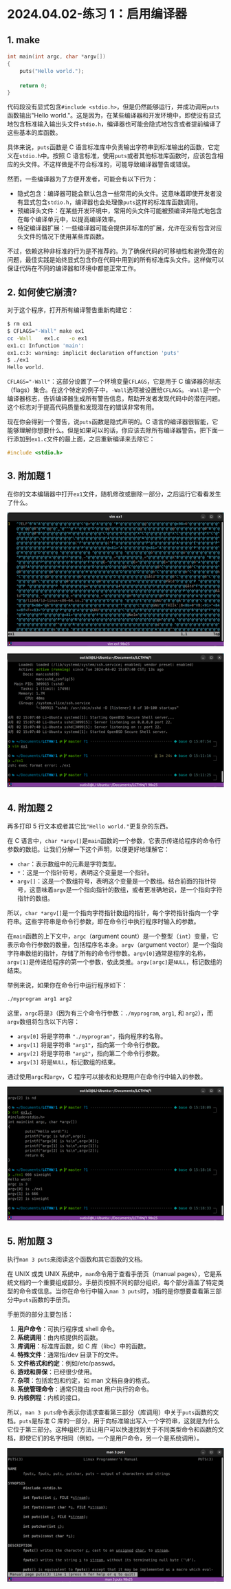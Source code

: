 # 2024.04.02-练习 1：启用编译器

## 1. make

```cpp
int main(int argc, char *argv[])
{
    puts("Hello world.");

    return 0;
}
```

代码段没有显式包含`#include <stdio.h>`，但是仍然能够运行，并成功调用`puts`函数输出"Hello world."。这是因为，在某些编译器和开发环境中，即使没有显式地包含标准输入输出头文件`stdio.h`，编译器也可能会隐式地包含或者提前编译了这些基本的库函数。

具体来说，`puts`函数是 C 语言标准库中负责输出字符串到标准输出的函数，它定义在`stdio.h`中。按照 C 语言标准，使用`puts`或者其他标准库函数时，应该包含相应的头文件。不这样做是不符合标准的，可能导致编译器警告或错误。

然而，一些编译器为了方便开发者，可能会有以下行为：

- 隐式包含：编译器可能会默认包含一些常用的头文件。这意味着即使开发者没有显式包含`stdio.h`，编译器也会处理像`puts`这样的标准库函数调用。
- 预编译头文件：在某些开发环境中，常用的头文件可能被预编译并隐式地包含在每个编译单元中，以提高编译效率。
- 特定编译器扩展：一些编译器可能会提供非标准的扩展，允许在没有包含对应头文件的情况下使用某些库函数。

不过，依赖这种非标准的行为是不推荐的。为了确保代码的可移植性和避免潜在的问题，最佳实践是始终显式包含你在代码中用到的所有标准库头文件。这样做可以保证代码在不同的编译器和环境中都能正常工作。

## 2. 如何使它崩溃?

对于这个程序，打开所有编译警告重新构建它：

```bash
$ rm ex1
$ CFLAGS="-Wall" make ex1
cc -Wall    ex1.c   -o ex1
ex1.c: Infunction 'main':
ex1.c:3: warning: implicit declaration offunction 'puts'
$ ./ex1
Hello world.
```

`CFLAGS="-Wall"`：这部分设置了一个环境变量`CFLAGS`，它是用于 C 编译器的标志（flags）集合。在这个特定的例子中，`-Wall`选项被设置给`CFLAGS`。`-Wall`是一个编译器标志，告诉编译器生成所有警告信息，帮助开发者发现代码中的潜在问题。这个标志对于提高代码质量和发现潜在的错误非常有用。

现在你会得到一个警告，说`puts`函数是隐式声明的。C 语言的编译器很智能，它能够理解你想要什么。但是如果可以的话，你应该去除所有编译器警告。把下面一行添加到`ex1.c`文件的最上面，之后重新编译来去除它：

```c
#include <stdio.h>
```

## 3. 附加题 1

在你的文本编辑器中打开`ex1`文件，随机修改或删除一部分，之后运行它看看发生了什么。

![Untitled](./10.png)

![Untitled](./11.png)

## 4. 附加题 2

再多打印 5 行文本或者其它比`"Hello world."`更复杂的东西。

在 C 语言中，`char *argv[]`是`main`函数的一个参数，它表示传递给程序的命令行参数的数组。让我们分解一下这个声明，以便更好地理解它：

- `char`：表示数组中的元素是字符类型。
- `*`：这是一个指针符号，表明这个变量是一个指针。
- `argv[]`：这是一个数组符号，表明这个变量是一个数组。结合前面的指针符号，这意味着`argv`是一个指向指针的数组，或者更准确地说，是一个指向字符指针的数组。

所以，`char *argv[]`是一个指向字符指针数组的指针，每个字符指针指向一个字符串。这些字符串是命令行参数，即在命令行中执行程序时输入的参数。

在`main`函数的上下文中，`argc`（argument count）是一个整型（`int`）变量，它表示命令行参数的数量，包括程序名本身。`argv`（argument vector）是一个指向字符串数组的指针，存储了所有的命令行参数。`argv[0]`通常是程序的名称，`argv[1]`是传递给程序的第一个参数，依此类推。`argv[argc]`是`NULL`，标记数组的结束。

举例来说，如果你在命令行中运行程序如下：

```bash
./myprogram arg1 arg2
```

这里，`argc`将是`3`（因为有三个命令行参数：`./myprogram`, `arg1`, 和 `arg2`），而`argv`数组将包含以下内容：

- `argv[0]` 将是字符串 `"./myprogram"`，指向程序的名称。
- `argv[1]` 将是字符串 `"arg1"`，指向第一个命令行参数。
- `argv[2]` 将是字符串 `"arg2"`，指向第二个命令行参数。
- `argv[3]` 将是`NULL`，标记数组的结束。

通过使用`argc`和`argv`，C 程序可以接收和处理用户在命令行中输入的参数。

![Untitled](./12.png)

## 5. 附加题 3

执行`man 3 puts`来阅读这个函数和其它函数的文档。

在 UNIX 或类 UNIX 系统中，`man`命令用于查看手册页（manual pages），它是系统文档的一个重要组成部分。手册页按照不同的部分组织，每个部分涵盖了特定类型的命令或信息。当你在命令行中输入`man 3 puts`时，`3`指的是你想要查看第三部分中`puts`函数的手册页。

手册页的部分主要包括：

1. **用户命令**：可执行程序或 shell 命令。
2. **系统调用**：由内核提供的函数。
3. **库调用**：标准库函数，如 C 库（libc）中的函数。
4. **特殊文件**：通常指/dev 目录下的文件。
5. **文件格式和约定**：例如/etc/passwd。
6. **游戏和屏保**：已经很少使用。
7. **杂项**：包括宏包和约定，如 man 文档自身的格式。
8. **系统管理命令**：通常只能由 root 用户执行的命令。
9. **内核例程**：内核的接口。

所以，`man 3 puts`命令表示你请求查看第三部分（库调用）中关于`puts`函数的文档。`puts`是标准 C 库的一部分，用于向标准输出写入一个字符串，这就是为什么它位于第三部分。这种组织方法让用户可以快速找到关于不同类型命令和函数的文档，即使它们的名字相同（例如，一个是用户命令，另一个是系统调用）。

![Untitled](./13.png)
